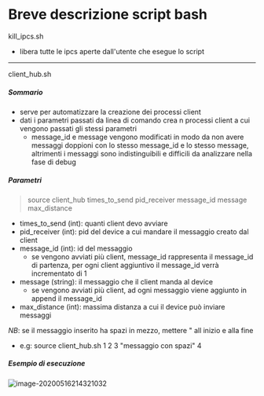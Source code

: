 # **Breve descrizione script bash**

kill_ipcs.sh

- libera tutte le ipcs aperte dall'utente che esegue lo script

------

client_hub.sh

##### Sommario

- serve per automatizzare la creazione dei processi client
- dati i parametri passati da linea di comando crea n processi client a cui vengono passati gli stessi parametri
  - message_id e message vengono modificati in modo da non avere messaggi doppioni con lo stesso message_id e lo stesso message, altrimenti i messaggi sono indistinguibili e difficili da analizzare nella fase di debug 

##### Parametri

> source client_hub times_to_send pid_receiver message_id message max_distance

- times_to_send (int): quanti client devo avviare
- pid_receiver (int): pid del device a cui mandare il messaggio creato dal client
- message_id (int): id del messaggio
  - se vengono avviati più client, message_id rappresenta il message_id di partenza, per ogni client aggiuntivo il message_id verrà incrementato di 1
- message (string): il messaggio che il client manda al device
  - se vengono avviati più client, ad ogni messaggio viene aggiunto in append il message_id
- max_distance (int): massima distanza a cui il device può inviare messaggi

*NB*: se il messaggio inserito ha spazi in mezzo, mettere " all inizio e alla fine

- e.g: source client_hub.sh 1 2 3 "messaggio con spazi" 4

##### Esempio di esecuzione

![image-20200516214321032](/home/emanuele/Documents/so/progetto/elaborato_sistemi_operativi_2020/bashScripts/client.png)
